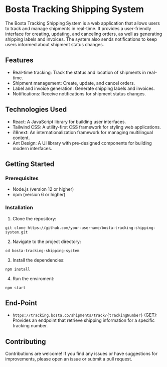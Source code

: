 # Bosta Tracking Shipping System

The Bosta Tracking Shipping System is a web application that allows users to track and manage shipments in real-time. It provides a user-friendly interface for creating, updating, and canceling orders, as well as generating shipping labels and invoices. The system also sends notifications to keep users informed about shipment status changes.

## Features

- Real-time tracking: Track the status and location of shipments in real-time.
- Shipment management: Create, update, and cancel orders.
- Label and invoice generation: Generate shipping labels and invoices.
- Notifications: Receive notifications for shipment status changes.

## Technologies Used

- React: A JavaScript library for building user interfaces.
- Tailwind CSS: A utility-first CSS framework for styling web applications.
- i18next: An internationalization framework for managing multilingual content.
- Ant Design: A UI library with pre-designed components for building modern interfaces.

## Getting Started

### Prerequisites

- Node.js (version 12 or higher)
- npm (version 6 or higher)

### Installation

1. Clone the repository:

`git clone https://github.com/your-username/bosta-tracking-shipping-system.git`

2. Navigate to the project directory:

`cd bosta-tracking-shipping-system`

3. Install the dependencies:

`npm install`

4. Run the enviroment:

`npm start`

## End-Point

- `https://tracking.bosta.co/shipments/track/{trackingNumber}` (GET): Provides an endpoint that retrieve shipping information for a specific tracking number.

## Contributing

Contributions are welcome! If you find any issues or have suggestions for improvements, please open an issue or submit a pull request.